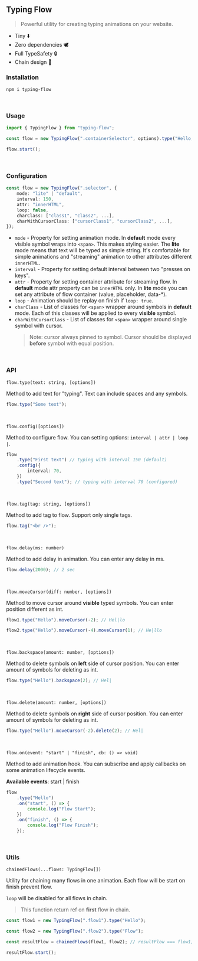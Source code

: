 ## Typing Flow

> Powerful utility for creating typing animations on your website.

- Tiny ⬇️
- Zero dependencies 🕊️
- Full TypeSafety 🔒
- Chain design 🔗

### Installation

```
npm i typing-flow
```

<br />

### Usage

```ts
import { TypingFlow } from "typing-flow";

const flow = new TypingFlow(".containerSelector", options).type("Hello, Flow!");

flow.start();
```

<br />

### Configuration

```ts
const flow = new TypingFlow(".selector", {
	mode: "lite" | "default",
	interval: 150,
    attr: "innerHTML",
	loop: false,
	charClass: ["class1", "class2", ...],
	charWithCursorClass: ["cursorClass1", "cursorClass2", ...],
});
```

- `mode` - Property for setting animation mode. In **default** mode every visible symbol wraps into `<span>`. This makes styling easier. The **lite** mode means that text will be typed as simple string. It's comfortable for simple animations and "streaming" animation to other attributes different `innerHTML`.
- `interval` - Property for setting default interval between two "presses on keys".
- `attr` - Property for setting container attribute for streaming flow. In **default** mode attr property can be `innerHTML` only. In **lite** mode you can set any attribute of flow container (value, placeholder, data-\*).
- `loop` - Animation should be replay on finish if `loop: true`.
- `charClass` - List of classes for `<span>` wrapper around symbols in **default** mode. Each of this classes will be applied to every **visible** symbol.
- `charWithCursorClass` - List of classes for `<span>` wrapper around single symbol with cursor.
  > Note: cursor always pinned to symbol. Cursor should be displayed **before** symbol with equal position.

<br />

### API

`flow.type(text: string, [options])`

Method to add text for "typing". Text can include spaces and any symbols.

```ts
flow.type("Some text");
```

<br />

`flow.config([options])`

Method to configure flow. You can setting options: `interval | attr | loop |`.

```ts
flow
	.type("First text") // typing with interval 150 (default)
	.config({
		interval: 70,
	})
	.type("Second text"); // typing with interval 70 (configured)
```

<br />

`flow.tag(tag: string, [options])`

Method to add tag to flow. Support only single tags.

```ts
flow.tag("<br />");
```

<br />

`flow.delay(ms: number)`

Method to add delay in animation. You can enter any delay in ms.

```ts
flow.delay(2000); // 2 sec
```

<br />

`flow.moveCursor(diff: number, [options])`

Method to move cursor around **visible** typed symbols. You can enter position different as int.

```ts
flow1.type("Hello").moveCursor(-2); // Hel|lo

flow2.type("Hello").moveCursor(-4).moveCursor(1); // He|llo
```

<br />

`flow.backspace(amount: number, [options])`

Method to delete symbols on **left** side of cursor position. You can enter amount of symbols for deleting as int.

```ts
flow.type("Hello").backspace(2); // Hel|
```

<br />

`flow.delete(amount: number, [options])`

Method to delete symbols on **right** side of cursor position. You can enter amount of symbols for deleting as int.

```ts
flow.type("Hello").moveCursor(-2).delete(2); // Hel|
```

<br />

`flow.on(event: "start" | "finish", cb: () => void)`

Method to add animation hook. You can subscribe and apply callbacks on some animation lifecycle events.

**Available events**: start | finish

```ts
flow
	.type("Hello")
	.on("start", () => {
		console.log("Flow Start");
	})
	.on("finish", () => {
		console.log("Flow Finish");
	});
```

<br />

### Utils

`chainedFlows(...flows: TypingFlow[])`

Utility for chaining many flows in one animation. Each flow will be start on finish prevent flow.

`loop` will be disabled for all flows in chain.

> This function return ref on **first** flow in chain.

```ts
const flow1 = new TypingFlow(".flow1").type("Hello");

const flow2 = new TypingFlow(".flow2").type("Flow");

const resultFlow = chainedFlows(flow1, flow2); // resultFlow === flow1;

resultFlow.start();
```
